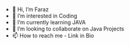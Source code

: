 - 👋 Hi, I’m Faraz
- 👀 I’m interested in Coding
- 🌱 I’m currently learning JAVA
- 💞️ I’m looking to collaborate on Java Projects
- 📫 How to reach me - Link in Bio

<!---
Fab786/Fab786 is a ✨ special ✨ repository because its `README.md` (this file) appears on your GitHub profile.
You can click the Preview link to take a look at your changes.
--->
